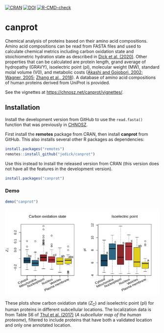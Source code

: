<!-- badges: start -->
[![CRAN](https://img.shields.io/badge/dynamic/yaml?url=https%3A%2F%2Fcloud.r-project.org%2Fweb%2Fpackages%2Fcanprot%2FDESCRIPTION&query=%24.Version&logo=r&label=CRAN&color=4bc51e)](https://cran.r-project.org/package=canprot)
[![DOI](https://zenodo.org/badge/DOI/10.5281/zenodo.3544985.svg)](https://doi.org/10.5281/zenodo.3544985)
[![R-CMD-check](https://github.com/jedick/canprot/actions/workflows/R-CMD-check.yaml/badge.svg)](https://github.com/jedick/canprot/actions/workflows/R-CMD-check.yaml)
<!-- badges: end -->

# canprot

Chemical analysis of proteins based on their amino acid compositions.
Amino acid compositions can be read from FASTA files and used to calculate chemical metrics
including carbon oxidation state and stoichiometric hydration state as described in [Dick et al. (2020)](https://doi.org/10.5194/bg-17-6145-2020).
Other properties that can be calculated are protein length, grand average of hydropathy (GRAVY), isoelectric point (pI), molecular weight (MW),
standard molal volume (V0), and metabolic costs
([Akashi and Gojobori, 2002](https://doi.org/10.1073/pnas.062526999);
[Wagner, 2005](https://doi.org/10.1093/molbev/msi126);
[Zhang et al., 2018](https://doi.org/10.1038/s41467-018-06461-1)).
A database of amino acid compositions of human proteins derived from UniProt is provided.

See the vignettes at <https://chnosz.net/canprot/vignettes/>.

## Installation

Install the development version from GitHub to use the `read.fasta()` function that was previously in [CHNOSZ](https://github.com/jedick/CHNOSZ).

First install the **remotes** package from CRAN, then install **canprot** from GitHub.
This also installs several other R packages as dependencies:

```R
install.packages("remotes")
remotes::install_github("jedick/canprot")
```

Use this instead to install the released version from CRAN (this version does not have all the features in the development version).

```R
install.packages("canprot")
```

### Demo

```R
demo("canprot")
```

<img src="inst/images/canprot.png" alt="Zc and pI for human proteins in subcellular locations" title="canprot demo" width="600px" />

These plots show carbon oxidation state (*Z*<sub>C</sub>) and isoelectric point (pI) for human proteins in different subcellular locations.
The localization data is from Table S6 of [Thul et al. (2017)](https://doi.org/10.1126/science.aal3321) (*A subcellular map of the human proteome*), filtered to include proteins that have both a validated location and only one annotated location.
